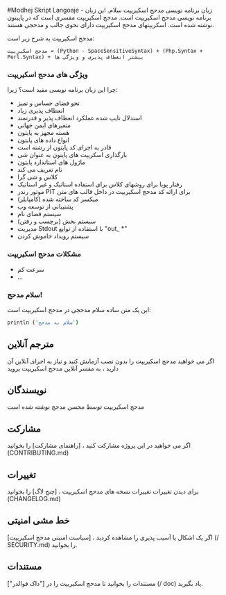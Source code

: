 #Modhej Skript Langoaje - زبان برنامه نویسی مدحج اسکیریپت
سلام. این زبان برنامه نویسی مدحج اسکیریپت است. مدحج اسکیریپت مفسری است که در پاپیتون نوشته شده است.
اسکریپتهای مدحج اسکیریپت دارای نحوی جالب و مدحجی هستند.

 مدحج اسکیریپت به شرح زیر است:

`مدحج اسکیریپت = (Python - SpaceSensitiveSyntax) + (Php.Syntax + Perl.Syntax) + بیشتر انعطاف پذیری و ویژگی ها`

### ویژگی های مدحج اسکیریپت
چرا این زبان برنامه نویسی مفید است؟ زیرا:

- نحو فضای حساس و تمیز
- انعطاف پذیری زیاد
- استدلال تایپ شده عملکرد انعطاف پذیر و قدرتمند
- متغیرهای ایمن جهانی
- هسته مجهز به پایتون
- انواع داده های پایتون
- قادر به اجرای کد پایتون از رشته است
- بارگذاری اسکریپت های پایتون به عنوان شی
- ماژول های استاندارد پایتون
- نام تعریف می کند
- کلاس و شی گرا
- رفتار پویا برای روشهای کلاس برای استفاده استاتیک و غیر استاتیک
- موتور رندر PIT برای ارائه کد مدحج اسکیریپت در داخل قالب های متن
- میکسر کد ساخته شده (کامپایلر)
- پشتیبانی از توسعه وب
- سیستم فضای نام
- سیستم بخش (برچسب و رفتن)
- مدیریت Stdout با استفاده از توابع "out_ *"
- سیستم رویداد خاموش کردن

### مشکلات مدحج اسکیریپت

- سرعت کم
- ...

### سلام مدحج!
این یک متن ساده سلام مدحجی در مدحج اسکیریپت است:

```bash
println ('سلام به مدحج')
```

## مترجم آنلاین
اگر می خواهید مدحج اسکیریپت را بدون نصب آزمایش کنید و نیاز به اجرای آنلاین آن دارید ، به مفسر آنلاین مدحج اسکیریپت بروید

## نویسندگان
مدحج اسکیریپت توسط محسن مدحج نوشته شده است

## مشارکت
اگر می خواهید در این پروژه مشارکت کنید ، [راهنمای مشارکت] را بخوانید (CONTRIBUTING.md)

## تغییرات
برای دیدن تغییرات تغییرات نسخه های مدحج اسکیریپت ، [چنج لاگ] را بخوانید (CHANGELOG.md)

## خط مشی امنیتی
اگر یک اشکال یا آسیب پذیری را مشاهده کردید ، [سیاست امنیتی مدحج اسکیریپت] (/ SECURITY.md) را بخوانید.

## مستندات
مستندات را بخوانید تا مدحج اسکیریپت را در ["داک فوالدر"] (/ doc) یاد بگیرید.
